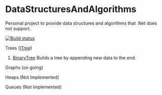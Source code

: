 # DataStructuresAndAlgorithms
Personal project to provide data structures and algorithms that .Net does not support.

[![Build status](https://ci.appveyor.com/api/projects/status/l875oun5ex1ti971/branch/master?svg=true)](https://ci.appveyor.com/project/MirkMissen/datastructuresandalgorithms/branch/master)

Trees ([ITree](DataStructuresAndAlgorithms/src/DataStructures/Trees/ITree.cs))
1. [BinaryTree](DataStructuresAndAlgorithms/src/DataStructures/Trees/BinaryTree.cs) Builds a tree by appending new data to the end. 

Graphs (on going)

Heaps (Not Implemented)

Queues (Not implemented)
